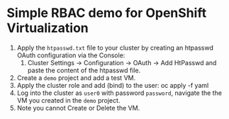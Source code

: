 # Simple RBAC demo for OpenShift Virtualization

1. Apply the `htpasswd.txt` file to your cluster by creating an htpasswd OAuth configuration via the Console:
   1. Cluster Settings -> Configuration -> OAuth -> Add HtPasswd and paste the content of the htpasswd file.
1. Create a `demo` project and add a test VM.
1. Apply the cluster role and add (bind) to the user: oc apply -f yaml
1. Log into the cluster as `user0` with password `password`, navigate the the VM you created in the `demo` project.
1. Note you cannot Create or Delete the VM.


